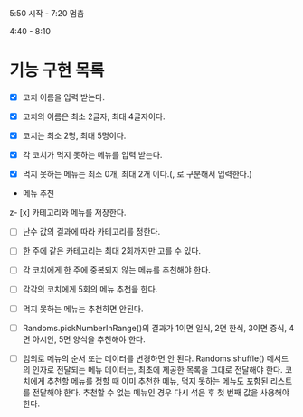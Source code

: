 5:50 시작 - 7:20 멈춤

4:40 - 8:10

# 기능 구현 목록
 
- [x] 코치 이름을 입력 받는다.
- [x] 코치의 이름은 최소 2글자, 최대 4글자이다.
- [x] 코치는 최소 2명, 최대 5명이다.

- [x] 각 코치가 먹지 못하는 메뉴를 입력 받는다.
- [x] 먹지 못하는 메뉴는 최소 0개, 최대 2개 이다.(, 로 구분해서 입력한다.)


- 메뉴 추천

z- [x] 카테고리와 메뉴를 저장한다.
- [ ] 난수 값의 결과에 따라 카테고리를 정한다.

- [ ] 한 주에 같은 카테고리는 최대 2회까지만 고를 수 있다.
- [ ] 각 코치에게 한 주에 중복되지 않는 메뉴를 추천해야 한다.
- [ ] 각각의 코치에게 5회의 메뉴 추천을 한다.
- [ ] 먹지 못하는 메뉴는 추천하면 안된다.

- [ ] Randoms.pickNumberInRange()의 결과가 1이면 일식, 2면 한식, 3이면 중식, 4면 아시안, 5면 양식을 추천해야 한다.
- [ ] 임의로 메뉴의 순서 또는 데이터를 변경하면 안 된다.
  Randoms.shuffle() 메서드의 인자로 전달되는 메뉴 데이터는, 최초에 제공한 목록을 그대로 전달해야 한다.
  코치에게 추천할 메뉴를 정할 때 이미 추천한 메뉴, 먹지 못하는 메뉴도 포함된 리스트를 전달해야 한다.
  추천할 수 없는 메뉴인 경우 다시 섞은 후 첫 번째 값을 사용해야 한다.
